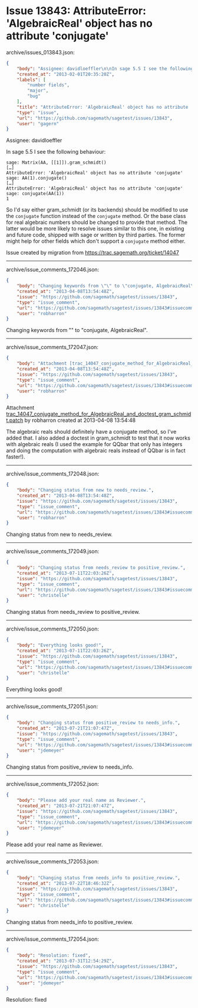 # Issue 13843: AttributeError: 'AlgebraicReal' object has no attribute 'conjugate'

archive/issues_013843.json:
```json
{
    "body": "Assignee: davidloeffler\n\nIn sage 5.5 I see the following behaviour:\n\n\n```\nsage: Matrix(AA, [[1]]).gram_schmidt()\n[\u2026]\nAttributeError: 'AlgebraicReal' object has no attribute 'conjugate'\nsage: AA(1).conjugate()\n[\u2026]\nAttributeError: 'AlgebraicReal' object has no attribute 'conjugate'\nsage: conjugate(AA(1))\n1\n```\n\n\nSo I'd say either gram_schmidt (or its backends) should be modified to use the `conjugate` function instead of the `conjugate` method. Or the base class for real algebraic numbers should be changed to provide that method. The latter would be more likely to resolve issues similar to this one, in existing and future code, shipped with sage or written by third parties. The former might help for other fields which don't support a `conjugate` method either.\n\nIssue created by migration from https://trac.sagemath.org/ticket/14047\n\n",
    "created_at": "2013-02-01T20:35:20Z",
    "labels": [
        "number fields",
        "major",
        "bug"
    ],
    "title": "AttributeError: 'AlgebraicReal' object has no attribute 'conjugate'",
    "type": "issue",
    "url": "https://github.com/sagemath/sagetest/issues/13843",
    "user": "gagern"
}
```
Assignee: davidloeffler

In sage 5.5 I see the following behaviour:


```
sage: Matrix(AA, [[1]]).gram_schmidt()
[…]
AttributeError: 'AlgebraicReal' object has no attribute 'conjugate'
sage: AA(1).conjugate()
[…]
AttributeError: 'AlgebraicReal' object has no attribute 'conjugate'
sage: conjugate(AA(1))
1
```


So I'd say either gram_schmidt (or its backends) should be modified to use the `conjugate` function instead of the `conjugate` method. Or the base class for real algebraic numbers should be changed to provide that method. The latter would be more likely to resolve issues similar to this one, in existing and future code, shipped with sage or written by third parties. The former might help for other fields which don't support a `conjugate` method either.

Issue created by migration from https://trac.sagemath.org/ticket/14047





---

archive/issue_comments_172046.json:
```json
{
    "body": "Changing keywords from \"\" to \"conjugate, AlgebraicReal\".",
    "created_at": "2013-04-08T13:54:48Z",
    "issue": "https://github.com/sagemath/sagetest/issues/13843",
    "type": "issue_comment",
    "url": "https://github.com/sagemath/sagetest/issues/13843#issuecomment-172046",
    "user": "robharron"
}
```

Changing keywords from "" to "conjugate, AlgebraicReal".



---

archive/issue_comments_172047.json:
```json
{
    "body": "Attachment [trac_14047_conjugate_method_for_AlgebraicReal_and_doctest_gram_schmidt.patch](tarball://root/attachments/some-uuid/ticket14047/trac_14047_conjugate_method_for_AlgebraicReal_and_doctest_gram_schmidt.patch) by robharron created at 2013-04-08 13:54:48\n\nThe algebraic reals should definitely have a conjugate method, so I've added that. I also added a doctest in gram_schmidt to test that it now works with algebraic reals (I used the example for QQbar that only has integers and doing the computation with algebraic reals instead of QQbar is in fact faster!).",
    "created_at": "2013-04-08T13:54:48Z",
    "issue": "https://github.com/sagemath/sagetest/issues/13843",
    "type": "issue_comment",
    "url": "https://github.com/sagemath/sagetest/issues/13843#issuecomment-172047",
    "user": "robharron"
}
```

Attachment [trac_14047_conjugate_method_for_AlgebraicReal_and_doctest_gram_schmidt.patch](tarball://root/attachments/some-uuid/ticket14047/trac_14047_conjugate_method_for_AlgebraicReal_and_doctest_gram_schmidt.patch) by robharron created at 2013-04-08 13:54:48

The algebraic reals should definitely have a conjugate method, so I've added that. I also added a doctest in gram_schmidt to test that it now works with algebraic reals (I used the example for QQbar that only has integers and doing the computation with algebraic reals instead of QQbar is in fact faster!).



---

archive/issue_comments_172048.json:
```json
{
    "body": "Changing status from new to needs_review.",
    "created_at": "2013-04-08T13:54:48Z",
    "issue": "https://github.com/sagemath/sagetest/issues/13843",
    "type": "issue_comment",
    "url": "https://github.com/sagemath/sagetest/issues/13843#issuecomment-172048",
    "user": "robharron"
}
```

Changing status from new to needs_review.



---

archive/issue_comments_172049.json:
```json
{
    "body": "Changing status from needs_review to positive_review.",
    "created_at": "2013-07-11T22:03:26Z",
    "issue": "https://github.com/sagemath/sagetest/issues/13843",
    "type": "issue_comment",
    "url": "https://github.com/sagemath/sagetest/issues/13843#issuecomment-172049",
    "user": "christelle"
}
```

Changing status from needs_review to positive_review.



---

archive/issue_comments_172050.json:
```json
{
    "body": "Everything looks good!",
    "created_at": "2013-07-11T22:03:26Z",
    "issue": "https://github.com/sagemath/sagetest/issues/13843",
    "type": "issue_comment",
    "url": "https://github.com/sagemath/sagetest/issues/13843#issuecomment-172050",
    "user": "christelle"
}
```

Everything looks good!



---

archive/issue_comments_172051.json:
```json
{
    "body": "Changing status from positive_review to needs_info.",
    "created_at": "2013-07-21T21:07:47Z",
    "issue": "https://github.com/sagemath/sagetest/issues/13843",
    "type": "issue_comment",
    "url": "https://github.com/sagemath/sagetest/issues/13843#issuecomment-172051",
    "user": "jdemeyer"
}
```

Changing status from positive_review to needs_info.



---

archive/issue_comments_172052.json:
```json
{
    "body": "Please add your real name as Reviewer.",
    "created_at": "2013-07-21T21:07:47Z",
    "issue": "https://github.com/sagemath/sagetest/issues/13843",
    "type": "issue_comment",
    "url": "https://github.com/sagemath/sagetest/issues/13843#issuecomment-172052",
    "user": "jdemeyer"
}
```

Please add your real name as Reviewer.



---

archive/issue_comments_172053.json:
```json
{
    "body": "Changing status from needs_info to positive_review.",
    "created_at": "2013-07-22T18:46:32Z",
    "issue": "https://github.com/sagemath/sagetest/issues/13843",
    "type": "issue_comment",
    "url": "https://github.com/sagemath/sagetest/issues/13843#issuecomment-172053",
    "user": "christelle"
}
```

Changing status from needs_info to positive_review.



---

archive/issue_comments_172054.json:
```json
{
    "body": "Resolution: fixed",
    "created_at": "2013-07-31T12:54:29Z",
    "issue": "https://github.com/sagemath/sagetest/issues/13843",
    "type": "issue_comment",
    "url": "https://github.com/sagemath/sagetest/issues/13843#issuecomment-172054",
    "user": "jdemeyer"
}
```

Resolution: fixed

